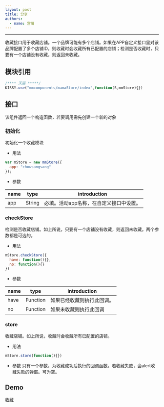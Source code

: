 ```yaml
---
layout: post
title: 分享
authors:
  - name: 宫晴
---
```


---

收藏接口用于收藏店铺。一个品牌可能有多个店铺。如果在APP自定义接口里对该品牌配置了多个店铺ID，则收藏时会收藏所有已配置的店铺；检测是否收藏时，只要有一个店铺没有收藏，则返回未收藏。

## 模块引用

```javascript
/**** 天猫 *****/
KISSY.use("mmcomponents/mamaStore/index",function(S,mmStore){})
```

## 接口
该组件返回一个构造函数，若要调用需先创建一个新的对象

### 初始化
初始化一个收藏模块

+ 用法

```javascript
var mStore = new mmStore({
  app: "chowsangsang"
});
```

+ 参数

<table>
  <thead><th>name</th><th>type</th><th>introduction</th></thead>
  <tbody>
    <tr>
      <td>app</td>
      <td>String</td>
      <td>必填。活动app名称，在自定义接口中设置。</td>
    </tr>
  </tbody>
</table>

### checkStore
检测是否收藏店铺。如上所说，只要有一个店铺没有收藏，则返回未收藏。两个参数都是可选的。

+ 用法

```javascript
mStore.checkStore({
  have: function(){},
  no: function(){}
})
```

+ 参数

<table>
  <thead><th>name</th><th>type</th><th>introduction</th></thead>
  <tbody>
    <tr>
      <td>have</td>
      <td>Function</td>
      <td>如果已经收藏则执行此回调。</td>
    </tr>
    <tr>
      <td>no</td>
      <td>Function</td>
      <td>如果未收藏则执行此回调</td>
    </tr>
  </tbody>
</table>

### store
收藏店铺。如上所说，收藏时会收藏所有已配置的店铺。

+ 用法

```javascript
mStore.store(function(){})
```

+ 参数
只有一个参数，为收藏成功后执行的回调函数。若收藏失败，会alert收藏失败的弹窗。可为空。

## Demo
[收藏](http://www.taobao.com/market/alimama/store.php)